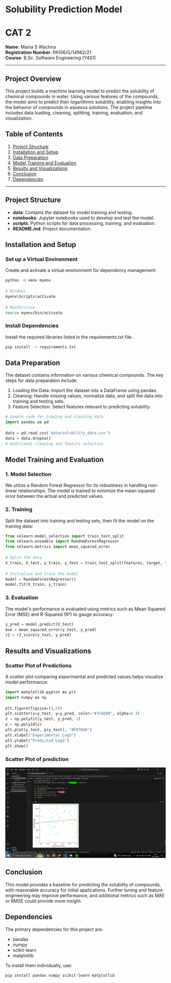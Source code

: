 # Solubility Prediction Model
# CAT 2

**Name**: Maina S Wachira  
**Registration Number**: PA106/G/14962/21  
**Course**: B.Sc. Software Engineering (Y4S1)

---

## Project Overview

This project builds a machine learning model to predict the solubility of chemical compounds in water. Using various features of the compounds, the model aims to predict their logarithmic solubility, enabling insights into the behavior of compounds in aqueous solutions. The project pipeline includes data loading, cleaning, splitting, training, evaluation, and visualization.

## Table of Contents

1. [Project Structure](#project-structure)
2. [Installation and Setup](#installation-and-setup)
3. [Data Preparation](#data-preparation)
4. [Model Training and Evaluation](#model-training-and-evaluation)
5. [Results and Visualizations](#results-and-visualizations)
6. [Conclusion](#conclusion)
7. [Dependencies](#dependencies)

---

## Project Structure

- **data**: Contains the dataset for model training and testing.
- **notebooks**: Jupyter notebooks used to develop and test the model.
- **scripts**: Python scripts for data processing, training, and evaluation.
- **README.md**: Project documentation.

## Installation and Setup

### Set up a Virtual Environment

Create and activate a virtual environment for dependency management:

```bash
python -m venv myenv

# Windows
myenv\Scripts\activate

# MacOS/Linux
source myenv/bin/activate
```

### Install Dependencies

Install the required libraries listed in the requirements.txt file:

```bash
pip install -r requirements.txt
```

## Data Preparation

The dataset contains information on various chemical compounds. The key steps for data preparation include:

1. Loading the Data: Import the dataset into a DataFrame using pandas.
2. Cleaning: Handle missing values, normalize data, and split the data into training and testing sets.
3. Feature Selection: Select features relevant to predicting solubility.

```python
# Sample code for loading and cleaning data
import pandas as pd

data = pd.read_csv('data/solubility_data.csv')
data = data.dropna()
# Additional cleaning and feature selection
```

## Model Training and Evaluation

### 1. Model Selection

We utilize a Random Forest Regressor for its robustness in handling non-linear relationships. The model is trained to minimize the mean squared error between the actual and predicted values.

### 2. Training

Split the dataset into training and testing sets, then fit the model on the training data:

```python
from sklearn.model_selection import train_test_split
from sklearn.ensemble import RandomForestRegressor
from sklearn.metrics import mean_squared_error

# Split the data
X_train, X_test, y_train, y_test = train_test_split(features, target, test_size=0.2, random_state=42)

# Initialize and train the model
model = RandomForestRegressor()
model.fit(X_train, y_train)
```

### 3. Evaluation

The model's performance is evaluated using metrics such as Mean Squared Error (MSE) and R-Squared (R²) to gauge accuracy:

```python
y_pred = model.predict(X_test)
mse = mean_squared_error(y_test, y_pred)
r2 = r2_score(y_test, y_pred)
```

## Results and Visualizations

### Scatter Plot of Predictions

A scatter plot comparing experimental and predicted values helps visualize model performance:

```python
import matplotlib.pyplot as plt
import numpy as np

plt.figure(figsize=(5,5))
plt.scatter(x=y_test, y=y_pred, color="#7CAE00", alpha=0.3)
z = np.polyfit(y_test, y_pred, 1)
p = np.poly1d(z)
plt.plot(y_test, p(y_test), "#F8766D")
plt.xlabel("Experimental LogS")
plt.ylabel("Predicted LogS")
plt.show()
```

### Scatter Plot of prediction
![Scatter plot of predictions](https://github.com/Simonwachira7318/Solubility-Prediction/blob/main/image.png?raw=true)

## Conclusion

This model provides a baseline for predicting the solubility of compounds, with reasonable accuracy for initial applications. Further tuning and feature engineering may improve performance, and additional metrics such as MAE or RMSE could provide more insight.

## Dependencies

The primary dependencies for this project are:
- pandas
- numpy
- scikit-learn
- matplotlib

To install them individually, use:

```bash
pip install pandas numpy scikit-learn matplotlib
```
